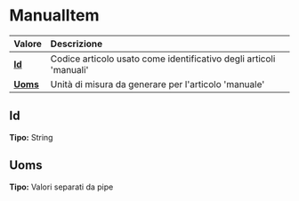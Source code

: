 # ManualItem

| Valore | Descrizione |
| :--- | :--- |
| [**Id**](manualitem.md#id) | Codice articolo usato come identificativo degli articoli 'manuali' |
| [**Uoms**](manualitem.md#uoms) | Unità di misura da generare per l'articolo 'manuale' |

## Id

**Tipo:** String

## Uoms

**Tipo:** Valori separati da pipe
